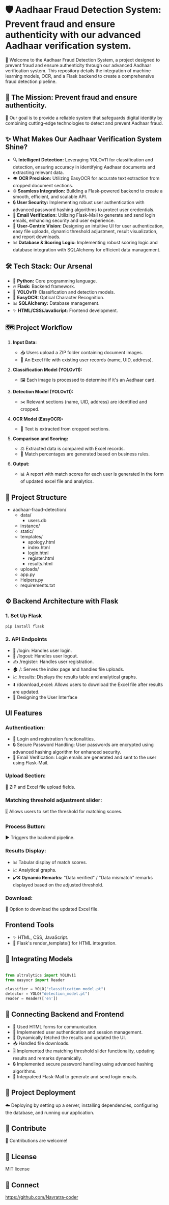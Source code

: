 # 🛡️ Aadhaar Fraud Detection System: Prevent fraud and ensure authenticity with our advanced Aadhaar verification system.

👋 Welcome to the Aadhaar Fraud Detection System, a project designed to prevent fraud and ensure authenticity through our advanced Aadhaar verification system. This repository details the integration of machine learning models, OCR, and a Flask backend to create a comprehensive fraud detection pipeline.

## 🚀 The Mission: Prevent fraud and ensure authenticity.

🎯 Our goal is to provide a reliable system that safeguards digital identity by combining cutting-edge technologies to detect and prevent Aadhaar fraud.

## ✨ What Makes Our Aadhaar Verification System Shine?

* 🔍 **Intelligent Detection:** Leveraging YOLOv11 for classification and detection, ensuring accuracy in identifying Aadhaar documents and extracting relevant data.
* 👁️ **OCR Precision:** Utilizing EasyOCR for accurate text extraction from cropped document sections.
* 🌐 **Seamless Integration:** Building a Flask-powered backend to create a smooth, efficient, and scalable API.
* 🔒 **User Security:** Implementing robust user authentication with advanced password hashing algorithms to protect user credentials.
* 📧 **Email Verification:** Utilizing Flask-Mail to generate and send login emails, enhancing security and user experience.
* 🎨 **User-Centric Vision:** Designing an intuitive UI for user authentication, easy file uploads, dynamic threshold adjustment, result visualization, and report downloads.
* 📊 **Database & Scoring Logic:** Implementing robust scoring logic and database integration with SQLAlchemy for efficient data management.

## 🛠️ Tech Stack: Our Arsenal

* 🐍 **Python:** Core programming language.
* 🔥 **Flask:** Backend framework.
* 🧠 **YOLOv11:** Classification and detection models.
* 📜 **EasyOCR:** Optical Character Recognition.
* 📊 **SQLAlchemy:** Database management.
* ✨ **HTML/CSS/JavaScript:** Frontend development.

## 🗺️ Project Workflow

1.  **Input Data:**
    * 📥 Users upload a ZIP folder containing document images.
    * 📄 An Excel file with existing user records (name, UID, address).
      
2.  **Classification Model (YOLOv11):**
    * 🖼️ Each image is processed to determine if it's an Aadhaar card.
      
3.  **Detection Model (YOLOv11):**
    * ✂️ Relevant sections (name, UID, address) are identified and cropped.
    
4.  **OCR Model (EasyOCR):**
    * 📝 Text is extracted from cropped sections.
      
5.  **Comparison and Scoring:**
    * ⚖️ Extracted data is compared with Excel records.
    * 💯 Match percentages are generated based on business rules.
      
6.  **Output:**
    * 📊 A report with match scores for each user is generated in the form of updated excel file and analytics. 

## 📂 **Project Structure**

- aadhaar-fraud-detection/
    - data/
        - users.db
    - instance/
    - static/
    - templates/
        - apology.html
        - index.html
        - login.html
        - register.html
        - results.html
    - uploads/
    - app.py
    - Helpers.py
    - requirements.txt


## ⚙️ Backend Architecture with Flask

###   1. Set Up Flask

```bash
pip install flask
```

###  2. API Endpoints
* 🔑 /login: Handles user login.
* 🚪 /logout: Handles user logout.
* ✍️ /register: Handles user registration.
* 🏠 /: Serves the index page and handles file uploads.
* 📈 /results: Displays the results table and analytical graphs.
* ⬇️ /download_excel: Allows users to download the Excel file after results are updated.
* 🎨 Designing the User Interface

##  UI Features

### Authentication:
* 🔑 Login and registration functionalities.
* 🔒 Secure Password Handling: User passwords are encrypted using advanced hashing algorithm for enhanced security.
* 📧 Email Verification: Login emails are generated and sent to the user using Flask-Mail.

### Upload Section:
📁 ZIP and Excel file upload fields.

### Matching threshold adjustment slider:
🎚️ Allows users to set the threshold for matching scores.

### Process Button:
▶️ Triggers the backend pipeline.

### Results Display:

* 📊 Tabular display of match scores.
* 📈 Analytical graphs.
* ✔️❌ **Dynamic Remarks:** "Data verified" / "Data mismatch" remarks displayed based on the adjusted threshold.

### Download:
💾 Option to download the updated Excel file.

## Frontend Tools
* ✨ HTML, CSS, JavaScript.
* 🔗 Flask's render_template() for HTML integration.

## 🧠 Integrating Models
```Python

from ultralytics import YOLOv11
from easyocr import Reader

classifier = YOLO("classification_model.pt")
detector = YOLO("detection_model.pt")
reader = Reader(['en'])
```

## 🔗 Connecting Backend and Frontend
* 💬 Used HTML forms for communication.
* 🔑 Implemented user authentication and session management.
* 🔄 Dynamically fetched the results and updated the UI.
* 📥 Handled file downloads.
* 🎚️ Implemented the matching threshold slider functionality, updating results and remarks dynamically.
* 🔒 Implemented secure password handling using advanced hashing algorithms.
* 📧 Integrateed Flask-Mail to generate and send login emails.

## 🚀 Project Deployment
☁️ Deploying by setting up a server, installing dependencies, configuring the database, and running our application.

## 🤝 Contribute
🙌 Contributions are welcome!

## 📜 License
MIT license

## 📧 Connect
https://github.com/Navratra-coder
